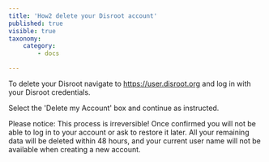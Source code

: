```yaml
---
title: 'How2 delete your Disroot account'
published: true
visible: true
taxonomy:
    category:
        - docs

---
```


To delete your Disroot navigate to https://user.disroot.org and log in with your Disroot credentials.

Select the 'Delete my Account' box and continue as instructed.

Please notice: This process is irreversible! Once confirmed you will not be able to log in to your account or ask to restore it later. All your remaining data will be deleted within 48 hours, and your current user name will not be available when creating a new account.
